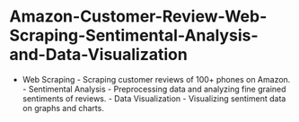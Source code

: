 # Amazon-Customer-Review-Web-Scraping-Sentimental-Analysis-and-Data-Visualization
- Web Scraping - Scraping customer reviews of 100+ phones on Amazon.  - Sentimental Analysis - Preprocessing data and analyzing fine grained sentiments of reviews. - Data Visualization - Visualizing sentiment data on graphs and charts.

